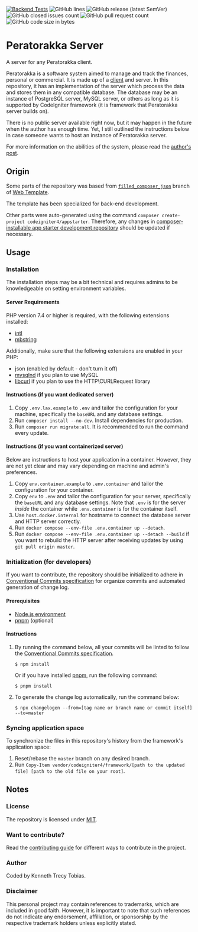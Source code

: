 [![Backend Tests](https://img.shields.io/github/actions/workflow/status/KennethTrecy/peratorakka_server/back-end.yml?style=for-the-badge)](https://github.com/KennethTrecy/peratorakka_server/actions/workflows/back-end.yml)
![GitHub lines](https://img.shields.io/github/license/KennethTrecy/peratorakka_server?style=for-the-badge)
![GitHub release (latest SemVer)](https://img.shields.io/github/v/release/KennethTrecy/peratorakka_server?style=for-the-badge&display_name=tag&sort=semver)
![GitHub closed issues count](https://img.shields.io/github/issues-closed/KennethTrecy/peratorakka_server?style=for-the-badge)
![GitHub pull request count](https://img.shields.io/github/issues-pr-closed/KennethTrecy/peratorakka_server?style=for-the-badge)
![GitHub code size in bytes](https://img.shields.io/github/repo-size/KennethTrecy/peratorakka_server?style=for-the-badge)

# Peratorakka Server
A server for any Peratorakka client.

Peratorakka is a software system aimed to manage and track the finances, personal or commercial. It
is made up of a [client] and server. In this repository, it has an implementation of the server which
process the data and stores them in any compatible database. The database may be an instance of
PostgreSQL server, MySQL server, or others as long as it is supported by CodeIgniter framework (it
is framework that Peratorakka server builds on).

There is no public server available right now, but it may happen in the future when the author has
enough time. Yet, I still outlined the instructions below in case someone wants to host an instance
of Peratorakka server.

For more information on the abilities of the system, please read the [author's post].

## Origin
Some parts of the repository was based from [`filled_composer_json`] branch of [Web Template].

The template has been specialized for back-end development.

Other parts were auto-generated using the command `composer create-project codeigniter4/appstarter`.
Therefore, any changes in [composer-installable app starter development repository] should be updated if
necessary.

## Usage

### Installation
The installation steps may be a bit technical and requires admins to be knowledgeable on setting environment variables.

#### Server Requirements
PHP version 7.4 or higher is required, with the following extensions installed:

- [intl](http://php.net/manual/en/intl.requirements.php)
- [mbstring](http://php.net/manual/en/mbstring.installation.php)

Additionally, make sure that the following extensions are enabled in your PHP:

- json (enabled by default - don't turn it off)
- [mysqlnd](http://php.net/manual/en/mysqlnd.install.php) if you plan to use MySQL
- [libcurl](http://php.net/manual/en/curl.requirements.php) if you plan to use the HTTP\CURLRequest library

#### Instructions (if you want dedicated server)
1. Copy `.env.lax.example` to `.env` and tailor the configuration for your machine, specifically the `baseURL` and
   any database settings.
2. Run `composer install --no-dev`. Install dependencies for production.
3. Run `composer run migrate:all`. It is recommended to run the command every update.

#### Instructions (if you want containerized server)
Below are instructions to host your application in a container. However, they are not yet clear and
may vary depending on machine and admin's preferences.
1. Copy `env.container.example` to `.env.container` and tailor the configuration for your container.
2. Copy `env` to `.env` and tailor the configuration for your server, specifically the `baseURL` and
   any database settings. Note that `.env` is for the server *inside* the container while `.env.container` is for the container itself.
3. Use `host.docker.internal` for hostname to connect the database server and HTTP server correctly.
4. Run `docker compose --env-file .env.container up --detach`.
4. Run `docker compose --env-file .env.container up --detach --build` if you want to rebuild the
   HTTP server after receiving updates by using `git pull origin master`.

### Initialization (for developers)
If you want to contribute, the repository should be initialized to adhere in [Conventional Commits
specification] for organize commits and automated generation of change log.

#### Prerequisites
- [Node.js environment]
- [pnpm] (optional)

#### Instructions
1. By running the command below, all your commits will be linted to follow the [Conventional Commits
specification].
   ```
   $ npm install
   ```

   Or if you have installed [pnpm], run the following command:
   ```
   $ pnpm install
   ```
2. To generate the change log automatically, run the command below:
   ```
   $ npx changelogen --from=[tag name or branch name or commit itself] --to=master
   ```

### Syncing application space
To synchronize the files in this repository's history from the framework's application space:
1. Reset/rebase the `master` branch on any desired branch.
2. Run `Copy-Item vendor/codeigniter4/framework/[path to the updated file] [path to the old file on your root]`.

## Notes

### License
The repository is licensed under [MIT].

### Want to contribute?
Read the [contributing guide] for different ways to contribute in the project.

### Author
Coded by Kenneth Trecy Tobias.

### Disclaimer
This personal project may contain references to trademarks, which are included in good faith. However, it is important to note that such references do not indicate any endorsement, affiliation, or sponsorship by the respective trademark holders unless explicitly stated.

[`filled_composer_json`]: https://github.com/KennethTrecy/web_template/tree/filled_composer_json
[Web Template]: http://github.com/KennethTrecy/web_template
[composer-installable app starter development repository]: https://github.com/codeigniter4/CodeIgniter4
[intl]: http://php.net/manual/en/intl.requirements.php
[mbstring]: http://php.net/manual/en/mbstring.installation.php
[mysqlnd]: http://php.net/manual/en/mysqlnd.install.php
[libcurl]: http://php.net/manual/en/curl.requirements.php
[MIT]: https://github.com/KennethTrecy/web_template/blob/master/LICENSE
[Node.js environment]: https://nodejs.org/en/
[pnpm]: https://pnpm.io/installation
[Conventional Commits specification]: https://www.conventionalcommits.org/en/v1.0.0/
[contributing guide]: ./CONTRIBUTING.md
[client]: https://github.com/KennethTrecy/peratorakka_client
[author's post]: https://www.linkedin.com/posts/kenneth-trecy-tobias_good-day-everyone-after-five-months-of-testing-activity-7134037085828616192-Xtvx
